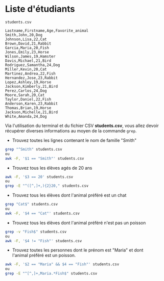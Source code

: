 # Liste d'étudiants

`students.csv`

```csv
Lastname,Firstname,Age,Favorite_animal
Smith,John,20,Dog
Johnson,Lisa,22,Cat
Brown,David,21,Rabbit
Garcia,Maria,20,Fish
Jones,Emily,23,Horse
Wilson,James,19,Hamster
Davis,Michael,21,Bird
Rodriguez,Samantha,24,Dog
Miller,Kevin,20,Cat
Martinez,Andrea,22,Fish
Hernandez,Jose,23,Rabbit
Lopez,Ashley,19,Horse
Jackson,Kimberly,21,Bird
Perez,Carlos,24,Dog
Moore,Sarah,20,Cat
Taylor,Daniel,22,Fish
Anderson,Karen,23,Rabbit
Thomas,Brian,19,Horse
Jackson,Michelle,21,Bird
White,Amanda,24,Dog
```

Via l'utilisation du terminal et du fichier CSV **students.csv**, vous allez devoir récupérer diverses informations au moyen de la commande `grep`.

- Trouvez toutes les lignes contenant le nom de famille "Smith"

```bash
grep "^Smith" students.csv
ou
awk -F, '$1 == "Smith"' students.csv
```

- Trouvez tous les élèves agés de 20 ans

```bash
awk -F, '$3 == 20' students.csv
ou
grep -E "^([^,]+,){2}20," students.csv
```

- Trouvez tous les élèves dont l'animal préféré est un chat

```bash
grep "Cat$" students.csv
ou
awk -F, '$4 == "Cat"' students.csv
```

- Trouvez tous les élèves dont l'animal préféré n'est pas un poisson

```bash
grep -v "Fish$" students.csv
ou
awk -F, '$4 != "Fish"' students.csv
```

- Trouvez toutes les personnes dont le prénom est "Maria" et dont l'animal préféré est un poisson.

```bash
awk -F, '$2 == "Maria" && $4 == "Fish"' students.csv
ou
grep -E "^[^,]+,Maria.*Fish$" students.csv
```
